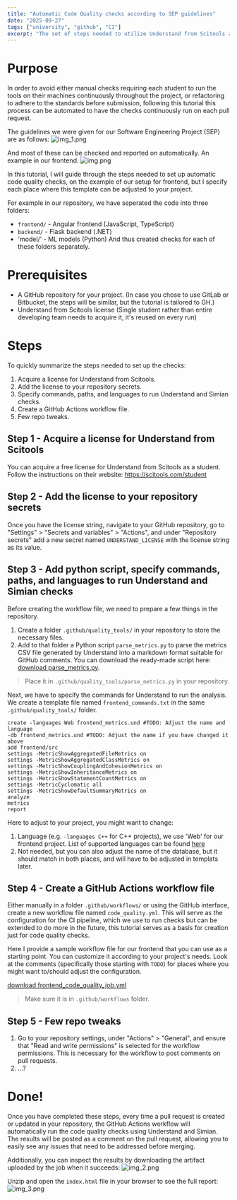 ```yaml
---
title: "Automatic Code Quality checks according to SEP guidelines"
date: "2025-09-27"
tags: ["university", "github", "CI"]
excerpt: "The set of steps needed to utilize Understand from Scitools and Simian checks within Github Actions."
---
```


# Purpose

In order to avoid either manual checks requiring each student to run the tools on their machines continuously throughout the project, or refactoring to adhere to the standards before submission, following this tutorial this process can be automated to have the checks continuously run on each pull request.

The guidelines we were given for our Software Engineering Project (SEP) are as follows:
![img_1.png](img_1.png)

And most of these can be checked and reported on automatically.
An example in our frontend:
![img.png](img.png)



In this tutorial, I will guide through the steps needed to set up automatic code quality checks, on the example of our setup for frontend, but I specify each place where this template can be adjusted to your project.

For example in our repository, we have seperated the code into three folders:
- `frontend/` - Angular frontend (JavaScript, TypeScript)
- `backend/` - Flask backend (.NET)
- 'model/' - ML models (Python)
And thus created checks for each of these folders separately.

# Prerequisites

- A GitHub repository for your project. 
(In case you chose to use GitLab or Bitbucket, the steps will be similar, but the tutorial is tailored to GH.)
- Understand from Scitools license
  (Single student rather than entire developing team needs to acquire it, it's reused on every run)

# Steps
To quickly summarize the steps needed to set up the checks:
1. Acquire a license for Understand from Scitools.
2. Add the license to your repository secrets.
3. Specify commands, paths, and languages to run Understand and Simian checks.
4. Create a GitHub Actions workflow file.
5. Few repo tweaks.

## Step 1 - Acquire a license for Understand from Scitools

You can acquire a free license for Understand from Scitools as a student. Follow the instructions on their website: https://scitools.com/student

## Step 2 - Add the license to your repository secrets

Once you have the license string, navigate to your GitHub repository, go to "Settings" > "Secrets and variables" > "Actions", and under "Repository secrets" add a new secret named `UNDERSTAND_LICENSE` with the license string as its value.

## Step 3 - Add python script, specify commands, paths, and languages to run Understand and Simian checks

Before creating the workflow file, we need to prepare a few things in the repository.

1. Create a folder `.github/quality_tools/` in your repository to store the necessary files.
2. Add to that folder a Python script `parse_metrics.py` to parse the metrics CSV file generated by Understand into a markdown format suitable for GitHub comments. You can download the ready-made script here: [download parse_metrics.py](downloads/parse_metrics.py).

> Place it in `.github/quality_tools/parse_metrics.py` in your repository.

Next, we have to specify the commands for Understand to run the analysis. We create a template file named `frontend_commands.txt` in the same `.github/quality_tools/` folder.

```aiignore
create -languages Web frontend_metrics.und #TODO: Adjust the name and language
-db frontend_metrics.und #TODO: Adjust the name if you have changed it above
add frontend/src
settings -MetricShowAggregatedFileMetrics on
settings -MetricShowAggregatedClassMetrics on
settings -MetricShowCouplingAndCohesionMetrics on
settings -MetricShowInheritanceMetrics on
settings -MetricShowStatementCountMetrics on
settings -MetricCyclomatic all
settings -MetricShowDefaultSummaryMetrics on
analyze
metrics
report
```
Here to adjust to your project, you might want to change:
1. Language (e.g. `-languages C++` for C++ projects), we use 'Web' for our frontend project. List of supported languages can be found [here](https://support.scitools.com/support/solutions/articles/70000582794-supported-languages)
2. Not needed, but you can also adjust the name of the database, but it should match in both places, and will have to be adjusted in templats later.

## Step 4 - Create a GitHub Actions workflow file

Either manually in a folder `.github/workflows/` or using the GitHub interface, create a new workflow file named `code_quality.yml`.
This will serve as the configuration for the CI pipeline, which we use to run checks but can be extended to do more in the future, this tutorial serves as a basis for creation just for code quality checks.


Here I provide a sample workflow file for our frontend that you can use as a starting point. You can customize it according to your project's needs.
Look at the comments (specifically those starting with `TODO`) for places where you might want to/should adjust the configuration.

[download frontend_code_quality_job.yml](downloads/frontend_code_quality_job.yml)

> Make sure it is in `.github/workflows` folder.

## Step 5 - Few repo tweaks

1. Go to your repository settings, under "Actions" > "General", and ensure that "Read and write permissions" is selected for the workflow permissions. This is necessary for the workflow to post comments on pull requests.
2. ...?

# Done!

Once you have completed these steps, every time a pull request is created or updated in your repository, the GitHub Actions workflow will automatically run the code quality checks using Understand and Simian. The results will be posted as a comment on the pull request, allowing you to easily see any issues that need to be addressed before merging.

Additionally, you can inspect the results by downloading the artifact uploaded by the job when it succeeds:
![img_2.png](img_2.png)

Unzip and open the `index.html` file in your browser to see the full report:
![img_3.png](img_3.png)